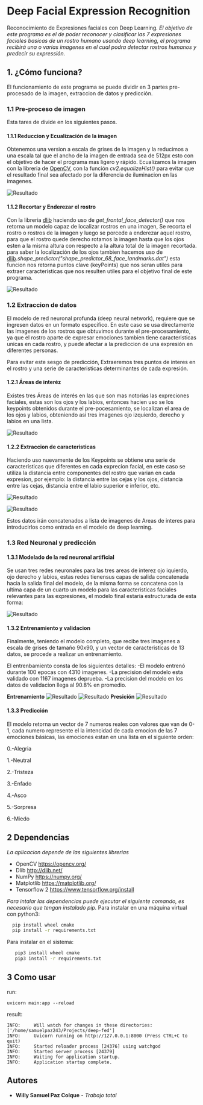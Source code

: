 # Deep Facial Expression Recognition

Reconocimiento de Expresiones faciales con Deep Learning.
_El objetivo de este programa es el de poder reconocer y clasificar las 7 expresiones faciales basicas de un rostro humano
usando deep learning, el programa recibirá una o varias imagenes en el cual podra detectar rostros humanos y predecir su expressión._

## 1. ¿Cómo funciona?

El funcionamiento de este programa se puede dividir en 3 partes pre-procesado de la imagen, extraccion de datos y predicción.

### 1.1 Pre-proceso de imagen

Esta tares de divide en los siguientes pasos.

#### 1.1.1 Reduccion y Ecualización de la imagen

Obtenemos una version a escala de grises de la imagen y la reducimos a una escala tal que el ancho de la imagen de entrada sea de 512px esto con el objetivo de hacer el programa mas ligero y rápido.
Ecualizamos la imagen con la libreria de [OpenCV](https://opencv.org/), con la función _cv2.equalizeHist()_ para evitar que el resultado final sea afectado por la diferencia de iluminacion en las imagenes.

![Resultado](./Dfer_images/reduc_eq.png)

#### 1.1.2 Recortar y Enderezar el rostro

Con la libreria [dlib](http://dlib.net/) haciendo uso de _get_frontal_face_detector()_ que nos retorna un modelo capaz de localizar rostros en una imagen, Se recorta el rostro o rostros de la imagen y luego se porcede a enderezar aquel rostro, para que el rostro quede derecho rotamos la imagen hasta que los ojos esten a la misma altura con respecto a la altura total de la imagen recortada. para saber la localización de los ojos tambien hacemos uso de [dlib](http://dlib.net/)._shape_predictor("shape_predictor_68_face_landmarks.dat")_ esta funcion nos retorna puntos clave (keyPoints) que nos seran utiles para extraer caracteristicas que nos resulten utiles para el objetivo final de este programa.

![Resultado](./Dfer_images/Enderezado.png)

### 1.2 Extraccion de datos

El modelo de red neuronal profunda (deep neural network), requiere que se ingresen datos en un formato especifico.
En este caso se usa directamente las imagenes de los rostros que obtuvimos durante el pre-procesamiento, ya que el rostro aparte de expresar emociones tambien tiene caracteristicas unicas en cada rostro, y puede afectar a la prediccion de una expresión en diferentes personas.

Para evitar este sesgo de predicción, Extraeremos tres puntos de interes en el rostro y una serie de caracteristicas determinantes de cada expresión.

#### 1.2.1 Áreas de interéz

Existes tres Áreas de interés en las que son mas notorias las expreciones faciales, estas son los ojos y los labios, entonces hacien uso se los keypoints obtenidos durante el pre-pocesamiento, se localizan el area de los ojos y labios, obteniendo asi tres imagenes ojo izquierdo, derecho y labios en una lista.

![Resultado](./Dfer_images/face_data.png)

#### 1.2.2 Extraccion de caracteristicas

Haciendo uso nuevamente de los Keypoints se obtiene una serie de caracteristicas que diferentes en cada exprecion facial, en este caso se utiliza la distancia entre componentes del rostro que varian en cada expresion, por ejemplo: la distancia entre las cejas y los ojos, distancia entre las cejas, distancia entre el labio superior e inferior, etc.

![Resultado](./Dfer_images/Features.png)

![Resultado](./Dfer_images/Features_happiness.png)

Estos datos irán concatenados a lista de imagenes de Areas de interes para introducirlos como entrada en el modelo de deep learning.

### 1.3 Red Neuronal y predicción

#### 1.3.1 Modelado de la red neuronal artificial

Se usan tres redes neuronales para las tres areas de interez ojo iquierdo, ojo derecho y labios, estas redes tienensus capas de salida concatenada hacia la salida final del modelo, de la misma forma se concatena con la ultima capa de un cuarto un modelo para las caracteristicas faciales relevantes para las expresiones, el modelo final estaria estructurada de esta forma:

![Resultado](./Dfer_images/dfer_model.png)

#### 1.3.2 Entrenamiento y validacion

Finalmente, teniendo el modelo completo, que recibe tres imagenes a escala de grises de tamaño 90x90, y un vector de caracteristicas de 13 datos, se procede a realizar un entrenamiento.

El entrenbamiento consta de los siguientes detalles:
-El modelo entrenó durante 100 epocas con 4310 imagenes.
-La precision del modelo esta validado con 1167 imagenes deprueba.
-La precision del modelo en los datos de validacion llega al 90.8% en promedio.

**Entrenamiento**
![Resultado](./Dfer_images/train_1.png)
![Resultado](./Dfer_images/train_2.png)
**Presición**
![Resultado](./Dfer_images/test.png)

#### 1.3.3 Predicción

El modelo retorna un vector de 7 numeros reales con valores que van de 0-1, cada numero represente el la intencidad de cada emocion de las 7 emociones básicas, las emociones estan en una lista en el siguiente orden:

 0.-Alegria

 1.-Neutral

 2.-Tristeza

 3.-Enfado

 4.-Asco

 5.-Sorpresa

 6.-Miedo

## 2 Dependencias

 _La aplicacion depende de las siguientes librerias_

- OpenCV          <https://opencv.org/>
- Dlib            <http://dlib.net/>
- NumPy           <https://numpy.org/>
- Matplotlib      <https://matplotlib.org/>
- Tensorflow 2  <https://www.tensorflow.org/install>
  
 _Para intalar las dependencias puede ejecutar el siguiente comando, es necesario que tengan instalado pip._
 Para instalar en una máquina virtual con python3:

 ```bash
   pip install wheel cmake
   pip install -r requirements.txt
```

 Para instalar en el sistema:

 ```zsh
    pip3 install wheel cmake
    pip3 install -r requirements.txt
 ```
  
## 3 Como usar

run:

```
uvicorn main:app --reload
```

result:

```log
INFO:     Will watch for changes in these directories: ['/home/samuelpaz243/Projects/deep-fed']
INFO:     Uvicorn running on http://127.0.0.1:8000 (Press CTRL+C to quit)
INFO:     Started reloader process [24376] using watchgod
INFO:     Started server process [24379]
INFO:     Waiting for application startup.
INFO:     Application startup complete.
```

## Autores

- **Willy Samuel Paz Colque** - _Trabajo total_
